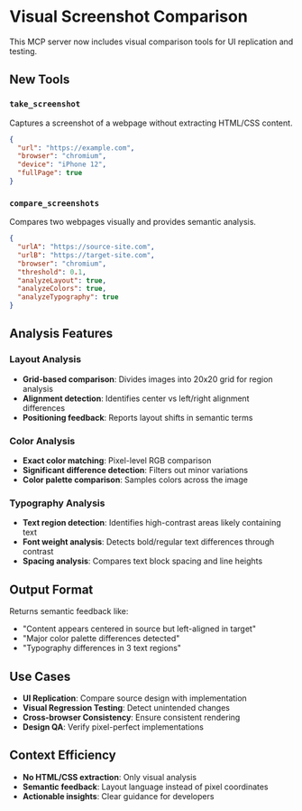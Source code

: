 # Visual Screenshot Comparison

This MCP server now includes visual comparison tools for UI replication and testing.

## New Tools

### `take_screenshot`
Captures a screenshot of a webpage without extracting HTML/CSS content.

```json
{
  "url": "https://example.com",
  "browser": "chromium",
  "device": "iPhone 12",
  "fullPage": true
}
```

### `compare_screenshots`
Compares two webpages visually and provides semantic analysis.

```json
{
  "urlA": "https://source-site.com",
  "urlB": "https://target-site.com", 
  "browser": "chromium",
  "threshold": 0.1,
  "analyzeLayout": true,
  "analyzeColors": true,
  "analyzeTypography": true
}
```

## Analysis Features

### Layout Analysis
- **Grid-based comparison**: Divides images into 20x20 grid for region analysis
- **Alignment detection**: Identifies center vs left/right alignment differences
- **Positioning feedback**: Reports layout shifts in semantic terms

### Color Analysis  
- **Exact color matching**: Pixel-level RGB comparison
- **Significant difference detection**: Filters out minor variations
- **Color palette comparison**: Samples colors across the image

### Typography Analysis
- **Text region detection**: Identifies high-contrast areas likely containing text
- **Font weight analysis**: Detects bold/regular text differences through contrast
- **Spacing analysis**: Compares text block spacing and line heights

## Output Format

Returns semantic feedback like:
- "Content appears centered in source but left-aligned in target"
- "Major color palette differences detected"
- "Typography differences in 3 text regions"

## Use Cases

- **UI Replication**: Compare source design with implementation
- **Visual Regression Testing**: Detect unintended changes
- **Cross-browser Consistency**: Ensure consistent rendering
- **Design QA**: Verify pixel-perfect implementations

## Context Efficiency

- **No HTML/CSS extraction**: Only visual analysis
- **Semantic feedback**: Layout language instead of pixel coordinates  
- **Actionable insights**: Clear guidance for developers
